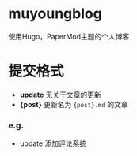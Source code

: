 # muyoungblog
使用Hugo，PaperMod主题的个人博客

# 提交格式
- **update** 无关于文章的更新
- **{post}** 更新名为 `{post}.md` 的文章

### e.g.
- update:添加评论系统
